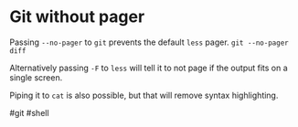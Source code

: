 # Git without pager

Passing `--no-pager` to `git` prevents the default `less` pager.
`git --no-pager diff`

Alternatively passing `-F` to `less` will tell it to not page if the output fits on a single screen.

Piping it to `cat` is also possible, but that will remove syntax highlighting.

#git
#shell